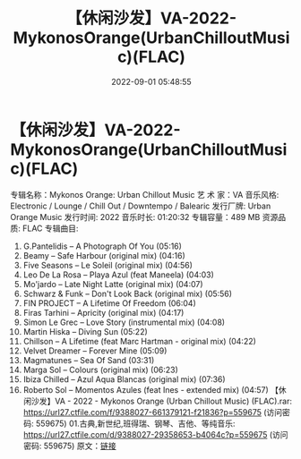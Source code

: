 ﻿---
title: 【休闲沙发】VA-2022-MykonosOrange(UrbanChilloutMusic)(FLAC)
date: 2022-09-01 05:48:55
categories: 古典音乐、新世纪、纯音雅乐
tags: 纯音雅乐
---
# 【休闲沙发】VA-2022-MykonosOrange(UrbanChilloutMusic)(FLAC)

专辑名称：Mykonos Orange: Urban Chillout Music
艺 术 家：VA
音乐风格: Electronic / Lounge / Chill Out / Downtempo /
Balearic
发行厂牌: Urban Orange Music
发行时间: 2022
音乐时长: 01:20:32
专辑容量：489 MB
资源品质: FLAC
专辑曲目:
01. G.Pantelidis – A Photograph Of You (05:16)
02. Beamy – Safe Harbour (original mix) (04:16)
03. Five Seasons – Le Soleil (original mix) (04:56)
04. Leo De La Rosa – Playa Azul (feat Maneela) (04:03)
05. Mo'jardo – Late Night Latte (original mix) (04:07)
06. Schwarz & Funk – Don't Look Back (original mix)
(05:56)
07. FIN PROJECT – A Lifetime Of Freedom (06:04)
08. Firas Tarhini – Apricity (original mix) (04:17)
09. Simon Le Grec – Love Story (instrumental mix)
(04:08)
10. Martin Hiska – Diving Sun (05:22)
11. Chillson – A Lifetime (feat Marc Hartman - original mix)
(04:22)
12. Velvet Dreamer – Forever Mine (05:09)
13. Magmatunes – Sea Of Sand (03:31)
14. Marga Sol – Colours (original mix) (06:23)
15. Ibiza Chilled – Azul Aqua Blancas (original mix)
(07:36)
16. Roberto Sol – Momentos Azules (feat Ines - extended mix)
(04:57)
【休闲沙发】VA - 2022 - Mykonos Orange (Urban
Chillout Music) (FLAC).rar: https://url27.ctfile.com/f/9388027-661379121-f21836?p=559675
(访问密码: 559675)
01.古典,新世纪,班得瑞、钢琴、吉他、等纯音乐: https://url27.ctfile.com/d/9388027-29358653-b4064c?p=559675
(访问密码: 559675)
原文：[链接](https://blog.sina.com.cn/s/blog_1647c7e7601030z5k.html)